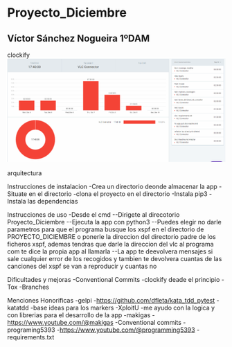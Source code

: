# Proyecto_Diciembre
## Víctor Sánchez Nogueira 1ºDAM

clockify
![Tox flow](./clockify.png)


arquitectura


Instrucciones de instalacion
-Crea un directorio deonde almacenar la app
-Situate en el directorio
-clona el proyecto en el directorio
-Instala pip3
-Instala las dependencias

Instrucciones de uso
-Desde el cmd
--Dirigete al direcotorio Proyecto_Diciembre
--Ejecuta la app con python3
--Puedes elegir no darle parametros para que el programa busque los xspf en el directorio de PROYECTO_DICIEMBRE o  ponerle la direccion del directorio padre de los ficheros xspf, ademas tendras que darle la direccion del vlc al programa com te dice la propia app al llamarla
--La app te deevolvera mensajes si sale cualquier error de los recogidos y tambien te devolvera cuantas de las canciones del xspf se van a reproducir y cuantas no

Dificultades y mejoras
-Conventional Commits
-clockify deade el principio
-Tox
-Branches


Menciones Honorificas
-gelpi -https://github.com/dfleta/kata_tdd_pytest -katatdd -base ideas para los markers
-XploitU -me ayudo con la logica y con librerias para el desarrollo de la app 
-makigas -https://www.youtube.com/@makigas -Conventional commits
-programing5393 -https://www.youtube.com/@programming5393 -requirements.txt